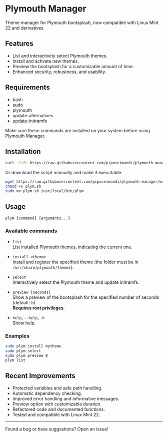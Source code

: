 # Plymouth Manager

Theme manager for Plymouth bootsplash, now compatible with Linux Mint 22 and derivatives.

## Features

- List and interactively select Plymouth themes.
- Install and activate new themes.
- Preview the bootsplash for a customizable amount of time.
- Enhanced security, robustness, and usability.

## Requirements

- bash
- sudo
- plymouth
- update-alternatives
- update-initramfs

Make sure these commands are installed on your system before using Plymouth Manager.

## Installation

```bash
curl -fsSL https://raw.githubusercontent.com/piposeimandi/plymouth-manager/main/install.sh | bash
```
Or download the script manually and make it executable:

```bash
wget https://raw.githubusercontent.com/piposeimandi/plymouth-manager/main/plym.sh
chmod +x plym.sh
sudo mv plym.sh /usr/local/bin/plym
```

## Usage

```
plym [command] [arguments...]
```

### Available commands

- `list`  
  List installed Plymouth themes, indicating the current one.

- `install <theme>`  
  Install and register the specified theme (the folder must be in `/usr/share/plymouth/themes`).

- `select`  
  Interactively select the Plymouth theme and update initramfs.

- `preview [seconds]`  
  Show a preview of the bootsplash for the specified number of seconds (default: 5).  
  **Requires root privileges**.

- `help`, `--help`, `-h`  
  Show help.

### Examples

```bash
sudo plym install mytheme
sudo plym select
sudo plym preview 8
plym list
```

## Recent Improvements

- Protected variables and safe path handling.
- Automatic dependency checking.
- Improved error handling and informative messages.
- Preview option with customizable duration.
- Refactored code and documented functions.
- Tested and compatible with Linux Mint 22.

---

Found a bug or have suggestions? Open an issue!
